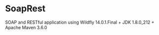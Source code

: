 # SoapRest
SOAP and RESTful application using Wildfly 14.0.1.Final + JDK 1.8.0_212 + Apache Maven 3.6.0
